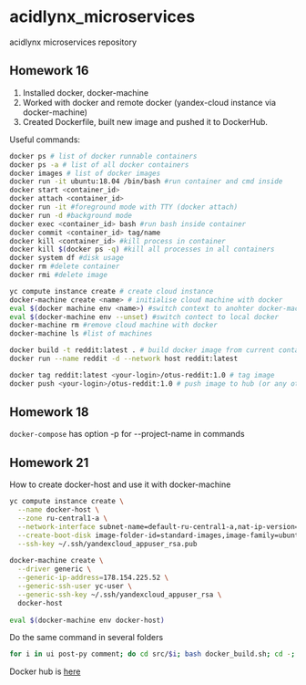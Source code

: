 # acidlynx_microservices
acidlynx microservices repository

## Homework 16

1. Installed docker, docker-machine
2. Worked with docker and remote docker (yandex-cloud instance via docker-machine)
3. Created Dockerfile, built new image and pushed it to DockerHub.

Useful commands:

```bash
docker ps # list of docker runnable containers
docker ps -a # list of all docker containers
docker images # list of docker images
docker run -it ubuntu:18.04 /bin/bash #run container and cmd inside
docker start <container_id>
docker attach <container_id>
docker run -it #foreground mode with TTY (docker attach)
docker run -d #background mode
docker exec <container_id> bash #run bash inside container
docker commit <container_id> tag/name
docker kill <container_id> #kill process in container
docker kill $(docker ps -q) #kill all processes in all containers
docker system df #disk usage
docker rm #delete container
docker rmi #delete image

yc compute instance create # create cloud instance
docker-machine create <name> # initialise cloud machine with docker
eval $(docker machine env <name>) #switch context to anohter docker-machine instance
eval $(docker-machine env --unset) #switch contect to local docker
docker-machine rm #remove cloud machine with docker
docker-machine ls #list of machines

docker build -t reddit:latest . # build docker image from current container
docker run --name reddit -d --network host reddit:latest

docker tag reddit:latest <your-login>/otus-reddit:1.0 # tag image
docker push <your-login>/otus-reddit:1.0 # push image to hub (or any other repo)
```

## Homework 18

`docker-compose` has option -p for --project-name in commands

## Homework 21

How to create docker-host and use it with docker-machine

```bash
yc compute instance create \
  --name docker-host \
  --zone ru-central1-a \
  --network-interface subnet-name=default-ru-central1-a,nat-ip-version=ipv4 \
  --create-boot-disk image-folder-id=standard-images,image-family=ubuntu-1804-lts,size=15 \
  --ssh-key ~/.ssh/yandexcloud_appuser_rsa.pub 
	
docker-machine create \
  --driver generic \
  --generic-ip-address=178.154.225.52 \
  --generic-ssh-user yc-user \
  --generic-ssh-key ~/.ssh/yandexcloud_appuser_rsa \
  docker-host
  
eval $(docker-machine env docker-host)
```

Do the same command in several folders

```bash
for i in ui post-py comment; do cd src/$i; bash docker_build.sh; cd -; done
```

Docker hub is [here](https://hub.docker.com/u/binira)
